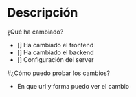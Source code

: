 # Descripción
¿Qué ha cambiado?

- [] Ha cambiado el frontend
- [] Ha cambiado el backend
- [] Configuración del server

#¿Cómo puedo probar los cambios?
* En que url y forma puedo ver el cambio
